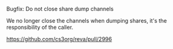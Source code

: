 Bugfix: Do not close share dump channels

We no longer close the channels when dumping shares, it's the responsibility of the caller.

https://github.com/cs3org/reva/pull/2996
